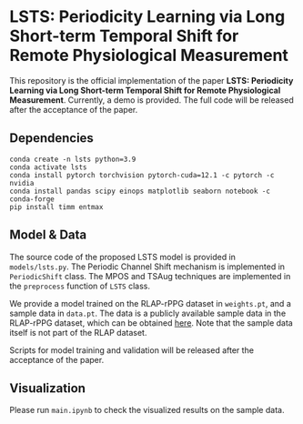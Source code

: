 # LSTS: Periodicity Learning via Long Short-term Temporal Shift for Remote Physiological Measurement

This repository is the official implementation of the paper **LSTS: Periodicity Learning via Long Short-term Temporal Shift for Remote Physiological Measurement**. Currently, a demo is provided. The full code will be released after the acceptance of the paper.

## Dependencies
```
conda create -n lsts python=3.9
conda activate lsts
conda install pytorch torchvision pytorch-cuda=12.1 -c pytorch -c nvidia
conda install pandas scipy einops matplotlib seaborn notebook -c conda-forge
pip install timm entmax
```

## Model & Data

The source code of the proposed LSTS model is provided in `models/lsts.py`. The Periodic Channel Shift mechanism is implemented in `PeriodicShift` class. The MPOS and TSAug techniques are implemented in the `preprocess` function of `LSTS` class.

We provide a model trained on the RLAP-rPPG dataset in `weights.pt`, and a sample data in `data.pt`. The data is a publicly available sample data in the RLAP-rPPG dataset, which can be obtained [here](https://github.com/KegangWangCCNU/PhysRecorder/tree/main/Example/v01). Note that the sample data itself is not part of the RLAP dataset.

Scripts for model training and validation will be released after the acceptance of the paper.

## Visualization

Please run `main.ipynb` to check the visualized results on the sample data.